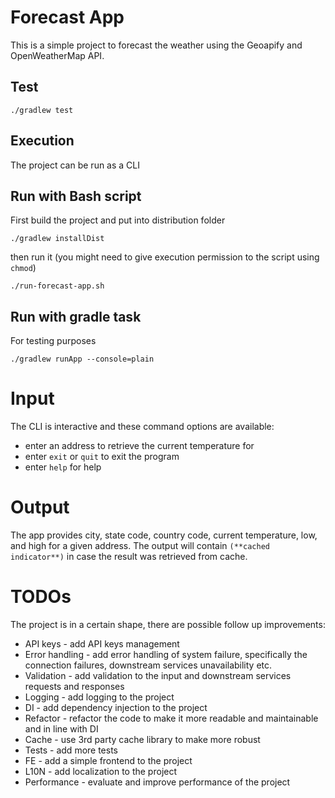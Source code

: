 # Forecast App

This is a simple project to forecast the weather using the Geoapify and OpenWeatherMap API.

## Test

```
./gradlew test
```

## Execution

The project can be run as a CLI

## Run with Bash script
First build the project and put into distribution folder

```./gradlew installDist```

then run it (you might need to give execution permission to the script using ```chmod```)

```./run-forecast-app.sh```


## Run with gradle task

For testing purposes
```
./gradlew runApp --console=plain
```

# Input
The CLI is interactive and these command options are available:
- enter an address to retrieve the current temperature for
- enter ```exit``` or ```quit``` to exit the program
- enter ```help``` for help

# Output
The app provides city, state code, country code, current temperature, low, and high for a given address.
The output will contain ```(**cached indicator**)``` in case the result was retrieved from cache.

# TODOs
The project is in a certain shape, there are possible follow up improvements:
- API keys - add API keys management
- Error handling - add error handling of system failure, specifically the connection failures, downstream services unavailability etc.
- Validation - add validation to the input and downstream services requests and responses
- Logging - add logging to the project
- DI - add dependency injection to the project
- Refactor - refactor the code to make it more readable and maintainable and in line with DI
- Cache - use 3rd party cache library to make more robust
- Tests - add more tests
- FE - add a simple frontend to the project
- L10N - add localization to the project
- Performance - evaluate and improve performance of the project